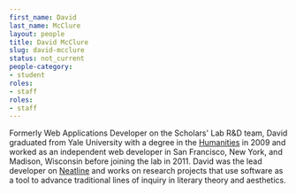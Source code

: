 ```yaml
---
first_name: David
last_name: McClure
layout: people
title: David McClure
slug: david-mcclure
status: not_current
people-category:
- student
roles:
- staff
roles:
- staff
---
```


Formerly Web Applications Developer on the Scholars' Lab R&D team, David graduated from Yale University with a degree in the [Humanities](http://www.yale.edu/humanities/) in 2009 and worked as an independent web developer in San Francisco, New York, and Madison, Wisconsin before joining the lab in 2011. David was the lead developer on [Neatline](http://neatline.scholarslab.org/) and works on research projects that use software as a tool to advance traditional lines of inquiry in literary theory and aesthetics.
